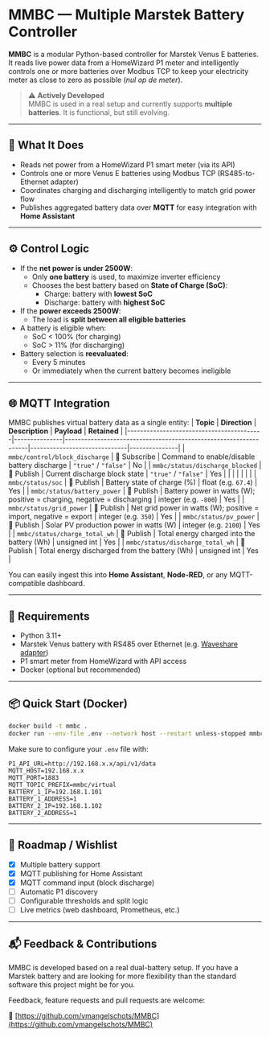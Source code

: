 # MMBC — Multiple Marstek Battery Controller

**MMBC** is a modular Python-based controller for Marstek Venus E batteries. It reads live power data from a HomeWizard P1 meter and intelligently controls one or more batteries over Modbus TCP to keep your electricity meter as close to zero as possible (*nul op de meter*).

> ⚠️ **Actively Developed**  
> MMBC is used in a real setup and currently supports **multiple batteries**. It is functional, but still evolving.

---

## 🚀 What It Does

- Reads net power from a HomeWizard P1 smart meter (via its API)
- Controls one or more Venus E batteries using Modbus TCP (RS485-to-Ethernet adapter)
- Coordinates charging and discharging intelligently to match grid power flow
- Publishes aggregated battery data over **MQTT** for easy integration with **Home Assistant**

---

## ⚙️ Control Logic

- If the **net power is under 2500W**:
  - Only **one battery** is used, to maximize inverter efficiency
  - Chooses the best battery based on **State of Charge (SoC)**:
    - Charge: battery with **lowest SoC**
    - Discharge: battery with **highest SoC**
- If the **power exceeds 2500W**:
  - The load is **split between all eligible batteries**
- A battery is eligible when:
  - SoC < 100% (for charging)
  - SoC > 11% (for discharging)
- Battery selection is **reevaluated**:
  - Every 5 minutes
  - Or immediately when the current battery becomes ineligible

---

## 🌐 MQTT Integration

MMBC publishes virtual battery data as a single entity:
| **Topic**                                | **Direction** | **Description**                                                  | **Payload**                 | **Retained** |
|------------------------------------------|---------------|------------------------------------------------------------------|------------------------------|---------------|
| `mmbc/control/block_discharge`           | 🔽 Subscribe  | Command to enable/disable battery discharge                      | `"true"` / `"false"`        | No            |
| `mmbc/status/discharge_blocked`          | 🔼 Publish    | Current discharge block state                                    | `"true"` / `"false"`        | Yes           |
|                                          |               |                                                                  |                              |               |
| `mmbc/status/soc`                        | 🔼 Publish    | Battery state of charge (%)                                      | float (e.g. `67.4`)         | Yes           |
| `mmbc/status/battery_power`              | 🔼 Publish    | Battery power in watts (W); positive = charging, negative = discharging | integer (e.g. `-800`)       | Yes           |
| `mmbc/status/grid_power`                 | 🔼 Publish    | Net grid power in watts (W); positive = import, negative = export | integer (e.g. `350`)        | Yes           |
| `mmbc/status/pv_power`                   | 🔼 Publish    | Solar PV production power in watts (W)                           | integer (e.g. `2100`)       | Yes           |
| `mmbc/status/charge_total_wh`           | 🔼 Publish    | Total energy charged into the battery (Wh)                       | unsigned int                | Yes           |
| `mmbc/status/discharge_total_wh`        | 🔼 Publish    | Total energy discharged from the battery (Wh)                    | unsigned int                | Yes           |

You can easily ingest this into **Home Assistant**, **Node-RED**, or any MQTT-compatible dashboard.

---

## 🧰 Requirements

- Python 3.11+
- Marstek Venus battery with RS485 over Ethernet (e.g. [Waveshare adapter](https://www.amazon.com.be/-/en/Waveshare-Industrial-Rail-Mount-Electrical-Isolation/dp/B0BGBQJH21/ref=sr_1_1?sr=8-1))
- P1 smart meter from HomeWizard with API access
- Docker (optional but recommended)

---

## 📦 Quick Start (Docker)

```bash
docker build -t mmbc .
docker run --env-file .env --network host --restart unless-stopped mmbc
```

Make sure to configure your `.env` file with:

```env
P1_API_URL=http://192.168.x.x/api/v1/data
MQTT_HOST=192.168.x.x
MQTT_PORT=1883
MQTT_TOPIC_PREFIX=mmbc/virtual
BATTERY_1_IP=192.168.1.101
BATTERY_1_ADDRESS=1
BATTERY_2_IP=192.168.1.102
BATTERY_2_ADDRESS=1
```

---

## 🌟 Roadmap / Wishlist

- [x] Multiple battery support
- [x] MQTT publishing for Home Assistant
- [x] MQTT command input (block discharge)
- [ ] Automatic P1 discovery
- [ ] Configurable thresholds and split logic
- [ ] Live metrics (web dashboard, Prometheus, etc.)

---

## 📬 Feedback & Contributions

MMBC is developed based on a real dual-battery setup. If you have a Marstek battery and are looking for more flexibility than the standard software this project might be for you.

Feedback, feature requests and pull requests are welcome:

🔗 [https://github.com/vmangelschots/MMBC](https://github.com/vmangelschots/MMBC)